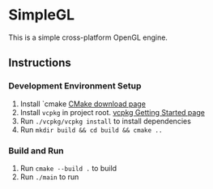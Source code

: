 # SimpleGL

This is a simple cross-platform OpenGL engine. 

## Instructions

### Development Environment Setup
1. Install `cmake [CMake download page](https://cmake.org/download/)
2. Install `vcpkg` in project root. [vcpkg Getting Started page](https://learn.microsoft.com/ru-ru/vcpkg/get_started/get-started?pivots=shell-bash) 
3. Run `./vcpkg/vcpkg install` to install dependencies
4. Run `mkdir build && cd build && cmake ..`

### Build and Run
1. Run `cmake --build .` to build
2. Run `./main` to run
